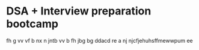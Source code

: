 # DSA + Interview preparation bootcamp
fh  g
vv
vf 
b nx
n  jntb
vv
 b 
fh
jbg
bg
ddacd
re
a
nj
njcfjehuhsffmewwpum ee
